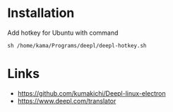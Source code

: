 # Installation

Add hotkey for Ubuntu with command 
	
	sh /home/kama/Programs/deepl/deepl-hotkey.sh 


# Links

- https://github.com/kumakichi/Deepl-linux-electron
- https://www.deepl.com/translator